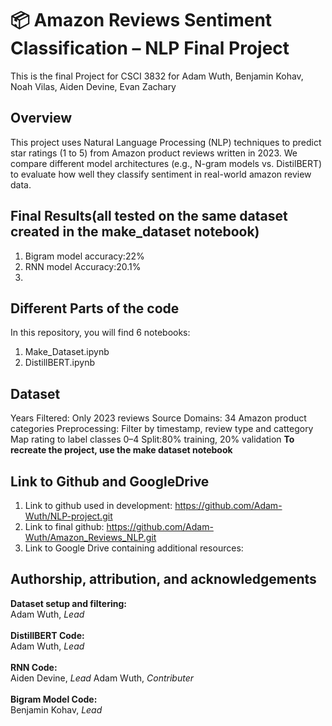 # 📦 Amazon Reviews Sentiment Classification – NLP Final Project
This is the final Project for CSCI 3832 for Adam Wuth, Benjamin Kohav, Noah Vilas, Aiden Devine, Evan Zachary

## Overview
This project uses Natural Language Processing (NLP) techniques to predict star ratings (1 to 5) from Amazon product reviews written in 2023. We compare different model architectures (e.g., N-gram models vs. DistilBERT) to evaluate how well they classify sentiment in real-world amazon review data.



## Final Results(all tested on the same dataset created in the make_dataset notebook)
1. Bigram model accuracy:22%
2. RNN model Accuracy:20.1%
3. 
## Different Parts of the code
In this repository, you will find 6 notebooks:
1. Make_Dataset.ipynb
2. DistillBERT.ipynb
## Dataset
Years Filtered: Only 2023 reviews
Source Domains: 34 Amazon product categories
Preprocessing:
Filter by timestamp, review type and cattegory
Map rating to label classes 0–4
Split:80% training, 20% validation
**To recreate the project, use the make dataset notebook**
## Link to Github and GoogleDrive
1. Link to github used in development: https://github.com/Adam-Wuth/NLP-project.git
2. Link to final github: https://github.com/Adam-Wuth/Amazon_Reviews_NLP.git
3. Link to Google Drive containing additional resources:

## Authorship, attribution, and acknowledgements
**Dataset setup and filtering:**<br/>
Adam Wuth, *Lead*<br/>
<br/>
**DistillBERT Code:**<br/>
Adam Wuth, *Lead*<br/>
<br/>
**RNN Code:**<br/>
Aiden Devine, *Lead*
Adam Wuth, *Contributer*<br/>
<br/>
**Bigram Model Code:**<br/>
Benjamin Kohav, *Lead*<br/>
<br/>
